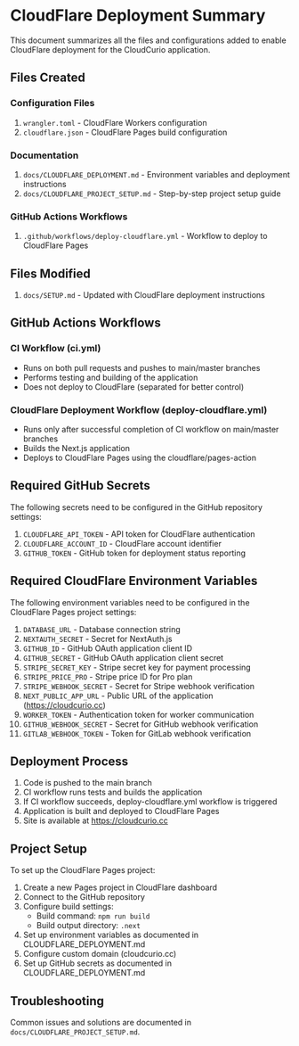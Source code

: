 # CloudFlare Deployment Summary

This document summarizes all the files and configurations added to enable CloudFlare deployment for the CloudCurio application.

## Files Created

### Configuration Files
1. `wrangler.toml` - CloudFlare Workers configuration
2. `cloudflare.json` - CloudFlare Pages build configuration

### Documentation
1. `docs/CLOUDFLARE_DEPLOYMENT.md` - Environment variables and deployment instructions
2. `docs/CLOUDFLARE_PROJECT_SETUP.md` - Step-by-step project setup guide

### GitHub Actions Workflows
1. `.github/workflows/deploy-cloudflare.yml` - Workflow to deploy to CloudFlare Pages

## Files Modified
1. `docs/SETUP.md` - Updated with CloudFlare deployment instructions

## GitHub Actions Workflows

### CI Workflow (ci.yml)
- Runs on both pull requests and pushes to main/master branches
- Performs testing and building of the application
- Does not deploy to CloudFlare (separated for better control)

### CloudFlare Deployment Workflow (deploy-cloudflare.yml)
- Runs only after successful completion of CI workflow on main/master branches
- Builds the Next.js application
- Deploys to CloudFlare Pages using the cloudflare/pages-action

## Required GitHub Secrets

The following secrets need to be configured in the GitHub repository settings:

1. `CLOUDFLARE_API_TOKEN` - API token for CloudFlare authentication
2. `CLOUDFLARE_ACCOUNT_ID` - CloudFlare account identifier
3. `GITHUB_TOKEN` - GitHub token for deployment status reporting

## Required CloudFlare Environment Variables

The following environment variables need to be configured in the CloudFlare Pages project settings:

1. `DATABASE_URL` - Database connection string
2. `NEXTAUTH_SECRET` - Secret for NextAuth.js
3. `GITHUB_ID` - GitHub OAuth application client ID
4. `GITHUB_SECRET` - GitHub OAuth application client secret
5. `STRIPE_SECRET_KEY` - Stripe secret key for payment processing
6. `STRIPE_PRICE_PRO` - Stripe price ID for Pro plan
7. `STRIPE_WEBHOOK_SECRET` - Secret for Stripe webhook verification
8. `NEXT_PUBLIC_APP_URL` - Public URL of the application (https://cloudcurio.cc)
9. `WORKER_TOKEN` - Authentication token for worker communication
10. `GITHUB_WEBHOOK_SECRET` - Secret for GitHub webhook verification
11. `GITLAB_WEBHOOK_TOKEN` - Token for GitLab webhook verification

## Deployment Process

1. Code is pushed to the main branch
2. CI workflow runs tests and builds the application
3. If CI workflow succeeds, deploy-cloudflare.yml workflow is triggered
4. Application is built and deployed to CloudFlare Pages
5. Site is available at https://cloudcurio.cc

## Project Setup

To set up the CloudFlare Pages project:

1. Create a new Pages project in CloudFlare dashboard
2. Connect to the GitHub repository
3. Configure build settings:
   - Build command: `npm run build`
   - Build output directory: `.next`
4. Set up environment variables as documented in CLOUDFLARE_DEPLOYMENT.md
5. Configure custom domain (cloudcurio.cc)
6. Set up GitHub secrets as documented in CLOUDFLARE_DEPLOYMENT.md

## Troubleshooting

Common issues and solutions are documented in `docs/CLOUDFLARE_PROJECT_SETUP.md`.